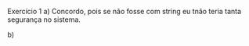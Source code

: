 Exercício 1
 a) Concordo, pois se não fosse com string eu tnão teria tanta segurança no sistema.

 b)